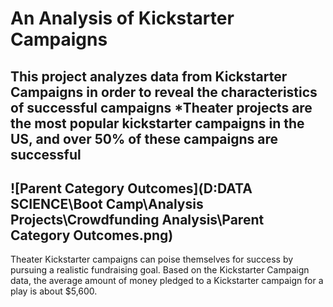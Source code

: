 # An Analysis of Kickstarter Campaigns
This project analyzes data from Kickstarter Campaigns in order to reveal the characteristics of successful campaigns
*Theater projects are the most popular kickstarter campaigns in the US, and over 50% of these campaigns are successful
---
![Parent Category Outcomes](D:DATA SCIENCE\Boot Camp\Analysis Projects\Crowdfunding Analysis\Parent Category Outcomes.png)
---
Theater Kickstarter campaigns can poise themselves for success by pursuing a realistic fundraising goal. Based on the Kickstarter Campaign data, the average amount of money pledged to a Kickstarter campaign for a play is about $5,600.  
